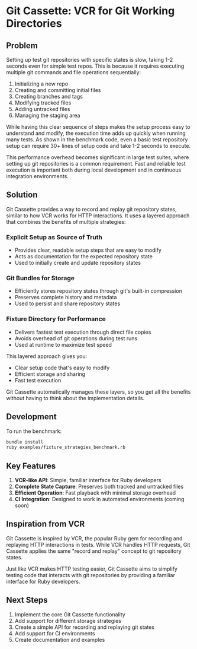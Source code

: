 # Git Cassette: VCR for Git Working Directories

## Problem

Setting up test git repositories with specific states is slow, taking 1-2 seconds even for simple test repos. This is because it requires executing multiple git commands and file operations sequentially:

1. Initializing a new repo
2. Creating and committing initial files
3. Creating branches and tags
4. Modifying tracked files
5. Adding untracked files
6. Managing the staging area

While having this clear sequence of steps makes the setup process easy to understand and modify, the execution time adds up quickly when running many tests. As shown in the benchmark code, even a basic test repository setup can require 30+ lines of setup code and take 1-2 seconds to execute.

This performance overhead becomes significant in large test suites, where setting up git repositories is a common requirement. Fast and reliable test execution is important both during local development and in continuous integration environments.

## Solution

Git Cassette provides a way to record and replay git repository states, similar to how VCR works for HTTP interactions. It uses a layered approach that combines the benefits of multiple strategies:

### Explicit Setup as Source of Truth
- Provides clear, readable setup steps that are easy to modify
- Acts as documentation for the expected repository state
- Used to initially create and update repository states

### Git Bundles for Storage
- Efficiently stores repository states through git's built-in compression
- Preserves complete history and metadata
- Used to persist and share repository states

### Fixture Directory for Performance
- Delivers fastest test execution through direct file copies
- Avoids overhead of git operations during test runs
- Used at runtime to maximize test speed

This layered approach gives you:
- Clear setup code that's easy to modify
- Efficient storage and sharing
- Fast test execution

Git Cassette automatically manages these layers, so you get all the benefits without having to think about the implementation details.

## Development

To run the benchmark:

```bash
bundle install
ruby examples/fixture_strategies_benchmark.rb
```

## Key Features

1. **VCR-like API**: Simple, familiar interface for Ruby developers
2. **Complete State Capture**: Preserves both tracked and untracked files
3. **Efficient Operation**: Fast playback with minimal storage overhead
4. **CI Integration**: Designed to work in automated environments (coming soon)

## Inspiration from VCR

Git Cassette is inspired by VCR, the popular Ruby gem for recording and replaying HTTP interactions in tests. While VCR handles HTTP requests, Git Cassette applies the same "record and replay" concept to git repository states.

Just like VCR makes HTTP testing easier, Git Cassette aims to simplify testing code that interacts with git repositories by providing a familiar interface for Ruby developers.

## Next Steps

1. Implement the core Git Cassette functionality
2. Add support for different storage strategies
3. Create a simple API for recording and replaying git states
4. Add support for CI environments
5. Create documentation and examples